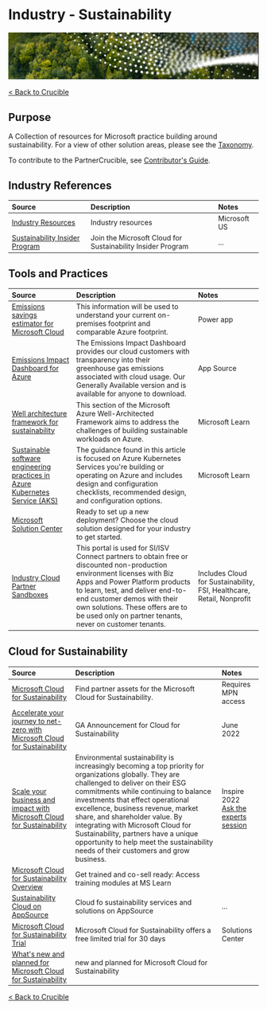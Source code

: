 
# Industry - Sustainability

![Buying Through CSP](./Library/crucible-sustainability-title.png)

[< Back to Crucible](./)

## Purpose

A Collection of resources for Microsoft practice building around sustainability. For a view of other solution areas, please see the [Taxonomy](Taxonomy.md). 

To contribute to the PartnerCrucible, see [Contributor's Guide](ContributorsGuide).

## Industry References

Source | Description | Notes
:----- | :-----  | :-----
[Industry Resources](https://microsoft.github.io/PartnerResources/industry/)| Industry resources| Microsoft US
[Sustainability Insider Program](https://customervoice.microsoft.com/Pages/ResponsePage.aspx?id=v4j5cvGGr0GRqy180BHbR1nWe0_9tKxEuN9c6D44qtNUOVZZVlpWMDVKVEs5M1dVVkc3TjdSMFpZVSQlQCN0PWcu) | Join the Microsoft Cloud for Sustainability Insider Program | ...


## Tools and Practices

Source | Description | Notes
:----- | :-----  | :-----
[Emissions savings estimator for Microsoft Cloud](https://gw.us-il301.gateway.prod.island.powerapps.com/customerenrollmentservice/estimator/index.html) | This information will be used to understand your current on-premises footprint and comparable Azure footprint. | Power app
[Emissions Impact Dashboard for Azure](https://appsource.microsoft.com/en-us/product/power-bi/coi-sustainability.emissions_impact_dashboard) | The Emissions Impact Dashboard provides our cloud customers with transparency into their greenhouse gas emissions associated with cloud usage. Our Generally Available version and is available for anyone to download.| App Source
[Well architecture framework for sustainability](https://learn.microsoft.com/en-ca/azure/architecture/framework/sustainability/sustainability-get-started) | This section of the Microsoft Azure Well-Architected Framework aims to address the challenges of building sustainable workloads on Azure. | Microsoft Learn
[Sustainable software engineering practices in Azure Kubernetes Service (AKS)](https://learn.microsoft.com/en-us/azure/aks/concepts-sustainable-software-engineering) | The guidance found in this article is focused on Azure Kubernetes Services you're building or operating on Azure and includes design and configuration checklists, recommended design, and configuration options. | Microsoft Learn
[Microsoft Solution Center](https://solutions.microsoft.com/) | Ready to set up a new deployment? Choose the cloud solution designed for your industry to get started.
[Industry Cloud Partner Sandboxes](https://experience.dynamics.com/requestlicense/)|This portal is used for SI/ISV Connect partners to obtain free or discounted non-production environment licenses with Biz Apps and Power Platform products to learn, test, and deliver end-to-end customer demos with their own solutions. These offers are to be used only on partner tenants, never on customer tenants.| Includes Cloud for Sustainability, FSI, Healthcare, Retail, Nonprofit

## Cloud for Sustainability

Source | Description | Notes
:----- | :-----  | :-----
[Microsoft Cloud for Sustainability](https://partner.microsoft.com/en-us/asset/collection/microsoft-cloud-for-sustainability#/) | Find partner assets for the Microsoft Cloud for Sustainability. | Requires MPN access
[Accelerate your journey to net-zero with Microsoft Cloud for Sustainability](https://cloudblogs.microsoft.com/industry-blog/sustainability/2022/06/01/accelerate-your-journey-to-net-zero-with-microsoft-cloud-for-sustainability/) | GA Announcement for Cloud for Sustainability | June 2022
[Scale your business and impact with Microsoft Cloud for Sustainability](https://inspire.microsoft.com/en-US/sessions/1a0cbd11-c641-4ad6-9e8d-04bcf5119ca7?source=sessions) | Environmental sustainability is increasingly becoming a top priority for organizations globally. They are challenged to deliver on their ESG commitments while continuing to balance investments that effect operational excellence, business revenue, market share, and shareholder value. By integrating with Microsoft Cloud for Sustainability, partners have a unique opportunity to help meet the sustainability needs of their customers and grow business. | Inspire 2022 <br> [Ask the experts session](https://inspire.microsoft.com/en-US/sessions/11d98e4a-b519-476b-a1e1-cadc893b08f7?source=sessions)
[Microsoft Cloud for Sustainability Overview](https://docs.microsoft.com/en-us/learn/modules/cloud-sustainability-overview/) | Get trained and co-sell ready: Access training modules at MS Learn |
[Sustainability Cloud on AppSource](https://appsource.microsoft.com/en-us/marketplace/cloudsIndustry?page=1&industry=sustainability)| Cloud fo sustainability services and solutions on AppSource | ...
[Microsoft Cloud for Sustainability Trial](https://aka.ms/solutioncenter) | Microsoft Cloud for Sustainability  offers a free limited trial for 30 days  | Solutions Center
[What's new and planned for Microsoft Cloud for Sustainability](https://learn.microsoft.com/en-us/dynamics365-release-plan/2022wave2/industry-clouds/sustainability/planned-features) | new and planned for Microsoft Cloud for Sustainability |

[< Back to Crucible](./)